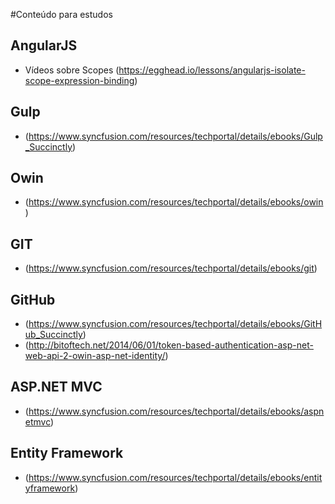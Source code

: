 #Conteúdo para estudos

## AngularJS
* Vídeos sobre Scopes (https://egghead.io/lessons/angularjs-isolate-scope-expression-binding)

## Gulp 

* (https://www.syncfusion.com/resources/techportal/details/ebooks/Gulp_Succinctly)

## Owin 

* (https://www.syncfusion.com/resources/techportal/details/ebooks/owin)

## GIT

* (https://www.syncfusion.com/resources/techportal/details/ebooks/git)

## GitHub 

* (https://www.syncfusion.com/resources/techportal/details/ebooks/GitHub_Succinctly)
* (http://bitoftech.net/2014/06/01/token-based-authentication-asp-net-web-api-2-owin-asp-net-identity/)

## ASP.NET MVC 

* (https://www.syncfusion.com/resources/techportal/details/ebooks/aspnetmvc)

## Entity Framework

* (https://www.syncfusion.com/resources/techportal/details/ebooks/entityframework)
